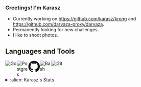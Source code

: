 ### Greetings! I'm Karasz

- Currently working on https://github.com/karasz/krong and https://github.com/darvaza-proxy/darvaza.
- Permanently looking for new challenges.
- I like to shoot photos.

## Languages and Tools
<img align="left" alt="Go" width="36px" src="https://upload.wikimedia.org/wikipedia/commons/thumb/0/05/Go_Logo_Blue.svg/2560px-Go_Logo_Blue.svg.png" />
<img align="left" alt="Postgres" width="36px" src="https://upload.wikimedia.org/wikipedia/commons/thumb/2/29/Postgresql_elephant.svg/220px-Postgresql_elephant.svg.png" />
<img align="left" alt="Github" width="36px" src="https://raw.githubusercontent.com/github/explore/78df643247d429f6cc873026c0622819ad797942/topics/github/github.png" />
<img align="left" alt="Bash" width="36px" src="https://cdn.rawgit.com/odb/official-bash-logo/master/assets/Logos/Identity/PNG/BASH_logo-transparent-bg-color.png">
<img align="left" alt="Git" width="36px" src="https://upload.wikimedia.org/wikipedia/commons/b/bb/Gitea_Logo.svg" />

<br />
<br />
<br />

<details>
  <summary>:alien: Karasz's Stats</summary>

  <img align="left" alt="Karasz's GitHub Stats" src="https://github-readme-stats.vercel.app/api?username=karasz&show_icons=true&theme=dracula&hide_border=true&include_all_commits=true" />

</details>
